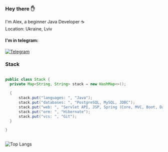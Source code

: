 <h3> Hey there ✋</h3>

I'm Alex, a beginner Java Developer ☕️<br>
Location: Ukraine, Lviv

<h4> I'm in telegram:</h4>

[![Telegram](https://img.shields.io/badge/Telegram-blue.svg?style=flat-square&logo=telegram)](https://t.me/akira_7)
  
<div>

  <h3> Stack </h3>

  ```java
  ​
public class Stack {
    private Map<String, String> stack = new HashMap<>();
    
    {
        stack.put("languages: ", "Java");
        stack.put("databases: ", "PostgreSQL, MySQL, JDBC");
        stack.put("web: ", "Servlet API, JSP, Spring (Core, MVC, Boot, Data, Security)");
        stack.put("orm: ", "Hibernate");
        stack.put("vcs: ", "Git");
    }
  
}
  ​
  ```
</div>

![Top Langs](https://github-readme-stats.vercel.app/api/top-langs/?username=overpathz&layout=compact)
